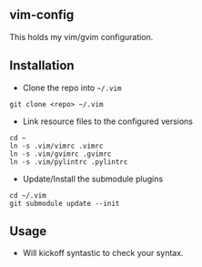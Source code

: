 ## vim-config

This holds my vim/gvim configuration.

## Installation
* Clone the repo into ```~/.vim```
```
git clone <repo> ~/.vim
```
* Link resource files to the configured versions
```
cd ~
ln -s .vim/vimrc .vimrc
ln -s .vim/gvimrc .gvimrc
ln -s .vim/pylintrc .pylintrc
```
* Update/Install the submodule plugins
```
cd ~/.vim
git submodule update --init
```

## Usage
* <F5> Will kickoff syntastic to check your syntax.

